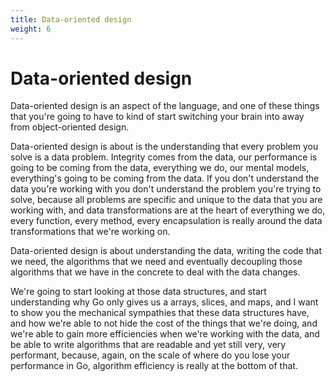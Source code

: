 ```yaml
---
title: Data-oriented design
weight: 6
---
```


# Data-oriented design

Data-oriented design is an aspect of the language, and one of these things that you're going to have to kind of start switching your brain into away from object-oriented design.

Data-oriented design is about is the understanding that every problem you solve is a data problem. Integrity comes from the data, our performance is going to be coming from the data, everything we do, our mental models, everything's going to be coming from the data. If you don't understand the data you're working with you don't understand the problem you're trying to solve, because all problems are specific and unique to the data that you are working with, and data transformations are at the heart of everything we do, every function, every method, every encapsulation is really around the data transformations that we're working on.

<!--But here's a big part of it, everything we do right now that we've been talking about is in the concrete. Our problems are solved in the concrete data, our manipulations, our memory mutations, everything is in the concrete. But here's the problem. When the concrete data is changing, then your problems are changing, and if your problems are changing, guess what, your algorithms have to change. There's nothing wrong with that except we start to fall into these areas where, once the data's changing and our algorithms change, sometimes that creates changes, cascading changes across an entire code base, and there's a lot of pain.

This is when we start to start focusing on how do I decouple the code from these data changes so these cascading changes are minimized? We will be talking about that in this class when we start getting into methods and interfaces and things like that. But here's the thing, if you're abstracting in a general way, if you're building abstractions on top of abstractions, you're really walking away from all the things we've talked about so far, that the idea of optimizing for correctness and readability. You're walking away from your, really, ability to even understand the mental models of your code because it's too abstract. What we need is this balance of decoupling but thin layers of decoupling to deal with change. Change is still going to be important. But, look, if you're starting to write some code and you're uncertain about the data, this doesn't give you a license to guess. It's a directive to stop, stop what you're doing, sit back and ask yourself, what are the data transformations that are in front of me. You don't have to know about all of them, but you can only code the ones that you're comfortable with, that you feel very confident about in terms of what my input and what my output is.

Look, if you are solving problems you don't have, you're now creating more problems that you do. We are writing code for today, we're going to design an architect for tomorrow. Don't add more code to the code you need today than you do. We've talked about that, that just lends itself to bugs, more lines of code, places for bugs to hide.-->

Data-oriented design is about understanding the data, writing the code that we need, the algorithms that we need and eventually decoupling those algorithms that we have in the concrete to deal with the data changes.

<!--Everything we must do, everything we must do must be focused around minimizing, simplifying, and reducing the amount of code we need to solve every problem.-->

We're going to start looking at those data structures, and start understanding why Go only gives us a arrays, slices, and maps, and I want to show you the mechanical sympathies that these data structures have, and how we're able to not hide the cost of the things that we're doing, and we're able to gain more efficiencies when we're working with the data, and be able to write algorithms that are readable and yet still very, very performant, because, again, on the scale of where do you lose your performance in Go, algorithm efficiency is really at the bottom of that.

<!--It's going to be latency at networking and I/O, latency on allocations and memory, and latencies in your inability to write code that can manage and work with data efficiently.

We're going to start trying to, I'm going to just start trying to break you down and build you back up to get away from these object-oriented design principles and start moving towards these data-oriented design principles.-->
